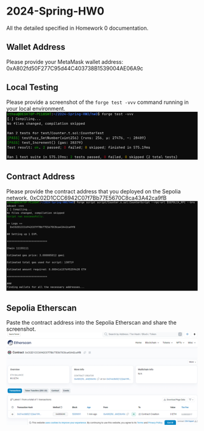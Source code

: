 # 2024-Spring-HW0

All the detailed specified in Homework 0 documentation.

## Wallet Address
Please provide your MetaMask wallet address:
0xA802fd50F277C95d44C403738B1539004AE06A9c
## Local Testing
Please provide a screenshot of the `forge test -vvv` command running in your local environment.
![image](hw0-forge-test.PNG)
## Contract Address
Please provide the contract address that you deployed on the Sepolia network.
0xC02D1CCC6942C07f7Bb77E5670C8ca43A42ca9fB
![image](hw0-run.png)
## Sepolia Etherscan
Paste the contract address into the Sepolia Etherscan and share the screenshot.
![image](hw0-etherscan.png)